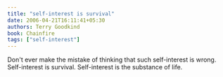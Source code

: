 ```yaml
---
title: "self-interest is survival"
date: 2006-04-21T16:11:41+05:30
authors: Terry Goodkind
book: Chainfire
tags: ["self-interest"]
---
```

Don't ever make the mistake of thinking that such self-interest is wrong. Self-interest is survival. Self-interest is the substance of life.
